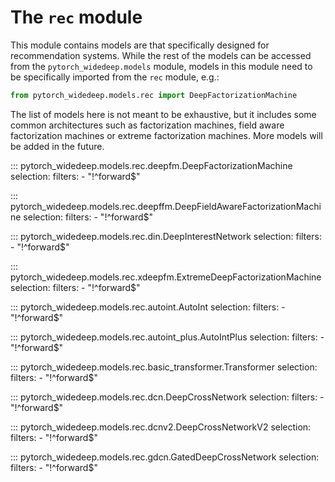 # The ``rec`` module

This module contains models are that specifically designed for recommendation systems.
While the rest of the models can be accessed from the ``pytorch_widedeep.models`` module, models
in this module need to be specifically imported from the ``rec`` module, e.g.:

```python
from pytorch_widedeep.models.rec import DeepFactorizationMachine
```

The list of models here is not meant to be exhaustive, but it includes some
common architectures such as factorization machines, field aware
factorization machines or extreme factorization machines. More models will be
added in the future.

::: pytorch_widedeep.models.rec.deepfm.DeepFactorizationMachine
    selection:
        filters:
            - "!^forward$"

::: pytorch_widedeep.models.rec.deepffm.DeepFieldAwareFactorizationMachine
    selection:
        filters:
            - "!^forward$"

::: pytorch_widedeep.models.rec.din.DeepInterestNetwork
    selection:
        filters:
            - "!^forward$"

::: pytorch_widedeep.models.rec.xdeepfm.ExtremeDeepFactorizationMachine
    selection:
        filters:
            - "!^forward$"

::: pytorch_widedeep.models.rec.autoint.AutoInt
    selection:
        filters:
            - "!^forward$"

::: pytorch_widedeep.models.rec.autoint_plus.AutoIntPlus
    selection:
        filters:
            - "!^forward$"


::: pytorch_widedeep.models.rec.basic_transformer.Transformer
    selection:
        filters:
            - "!^forward$"

::: pytorch_widedeep.models.rec.dcn.DeepCrossNetwork
    selection:
        filters:
            - "!^forward$"

::: pytorch_widedeep.models.rec.dcnv2.DeepCrossNetworkV2
    selection:
        filters:
            - "!^forward$"

::: pytorch_widedeep.models.rec.gdcn.GatedDeepCrossNetwork
    selection:
        filters:
            - "!^forward$"
